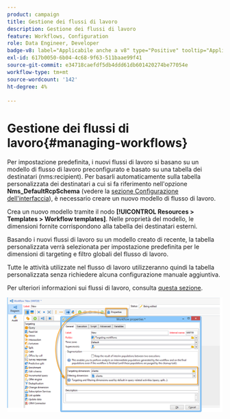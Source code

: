```yaml
---
product: campaign
title: Gestione dei flussi di lavoro
description: Gestione dei flussi di lavoro
feature: Workflows, Configuration
role: Data Engineer, Developer
badge-v8: label="Applicabile anche a v8" type="Positive" tooltip="Applicabile anche a Campaign v8"
exl-id: 617b0050-6b04-4c68-9f63-511baae99f41
source-git-commit: e34718caefdf5db4ddd61db601420274be77054e
workflow-type: tm+mt
source-wordcount: '142'
ht-degree: 4%

---
```


# Gestione dei flussi di lavoro{#managing-workflows}



Per impostazione predefinita, i nuovi flussi di lavoro si basano su un modello di flusso di lavoro preconfigurato e basato su una tabella dei destinatari (nms:recipient). Per basarli automaticamente sulla tabella personalizzata dei destinatari a cui si fa riferimento nell&#39;opzione **Nms_DefaultRcpSchema** (vedere la [sezione Configurazione dell&#39;interfaccia](../../configuration/using/configuring-the-interface.md)), è necessario creare un nuovo modello di flusso di lavoro.

Crea un nuovo modello tramite il nodo **[!UICONTROL Resources > Templates > Workflow templates]**. Nelle proprietà del modello, le dimensioni fornite corrispondono alla tabella dei destinatari esterni.

Basando i nuovi flussi di lavoro su un modello creato di recente, la tabella personalizzata verrà selezionata per impostazione predefinita per le dimensioni di targeting e filtro globali del flusso di lavoro.

Tutte le attività utilizzate nel flusso di lavoro utilizzeranno quindi la tabella personalizzata senza richiedere alcuna configurazione manuale aggiuntiva.

Per ulteriori informazioni sui flussi di lavoro, consulta [questa sezione](../../workflow/using/about-workflows.md).

![](assets/cfg_external_table_workflow.png)
